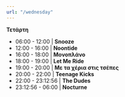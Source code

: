 ```yaml
---
url: "/wednesday"
---
```


**Τετάρτη**

- 06:00 - 12:00 | **Snooze**
- 12:00 - 16:00 | **Noontide**
- 16:00 - 18:00 | **Μονοπλάνο**
- 18:00 - 19:00 | **Let Me Ride**
- 19:00 - 20:00 | **Με τα χέρια στις τσέπες**
- 20:00 - 22:00 | **Teenage Kicks**
- 22:00 - 23:12:56 | **The Dudes**
- 23:12:56 - 06:00 | **Nocturne**